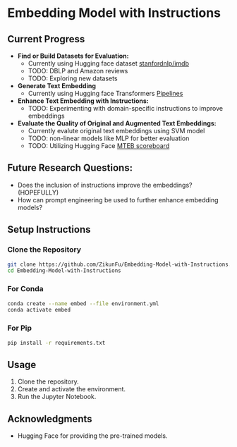 
# Embedding Model with Instructions

## Current Progress

- **Find or Build Datasets for Evaluation:**
    - Currently using Hugging face dataset [stanfordnlp/imdb](https://huggingface.co/datasets/stanfordnlp/imdb)
    - TODO: DBLP and Amazon reviews
    - TODO: Exploring new datasets
- **Generate Text Embedding**
    - Currently using Hugging face Transformers [Pipelines](https://huggingface.co/docs/transformers/main_classes/pipelines)
- **Enhance Text Embedding with Instructions:**
    - TODO: Experimenting with domain-specific instructions to improve embeddings
- **Evaluate the Quality of Original and Augmented Text Embeddings:**
    - Currently evalute original text embeddings using SVM model
    - TODO: non-linear models like MLP for better evaluation
    - TODO: Utilizing Hugging Face [MTEB scoreboard](https://github.com/embeddings-benchmark/mteb)

## Future Research Questions:
- Does the inclusion of instructions improve the embeddings? (HOPEFULLY)
- How can prompt engineering be used to further enhance embedding models?

## Setup Instructions

### Clone the Repository

```bash
git clone https://github.com/ZikunFu/Embedding-Model-with-Instructions.git
cd Embedding-Model-with-Instructions
```

### For Conda

```bash
conda create --name embed --file environment.yml
conda activate embed
```

### For Pip

```bash
pip install -r requirements.txt
```

## Usage

1. Clone the repository.
2. Create and activate the environment.
3. Run the Jupyter Notebook.


## Acknowledgments

- Hugging Face for providing the pre-trained models.